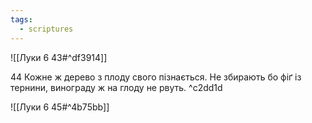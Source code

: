 ```yaml
---
tags:
  - scriptures
---
```


![[Луки 6 43#^df3914]]

44 Кожне ж дерево з плоду свого пізнається. Не збирають бо фіґ із тернини, винограду ж на глоду не рвуть. ^c2dd1d

![[Луки 6 45#^4b75bb]]